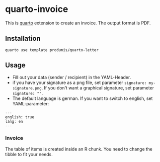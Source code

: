 # quarto-invoice

This is [quarto](https://quarto.org) extension to create an invoice. The output format is PDF.

## Installation

`quarto use template produnis/quarto-letter`


## Usage

- Fill out your data (sender / recipient) in the YAML-Header.
- if you have your signature as a png file, set parameter `signature: my-signature.png`. If you don't want a graphical signature, set parameter  `signature: ""`.
- The default language is german. If you want to switch to english, set YAML-parameter:

```
---
english: true
lang: en      
---
```

### Invoice
The table of items is created inside an R chunk. You need to change the tibble to fit your needs.
